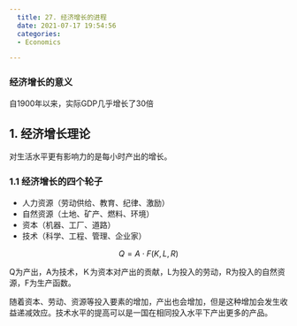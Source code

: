 ```yaml
---
  title: 27. 经济增长的进程
  date: 2021-07-17 19:54:56
  categories:
  - Economics

---
```


### 经济增长的意义

自1900年以来，实际GDP几乎增长了30倍

## 1. 经济增长理论

对生活水平更有影响力的是每小时产出的增长。

### 1.1 经济增长的四个轮子

- 人力资源（劳动供给、教育、纪律、激励）
- 自然资源（土地、矿产、燃料、环境）
- 资本（机器、工厂、道路）
- 技术（科学、工程、管理、企业家）

$$Q=A\cdot F(K, L, R)$$

Q为产出，A为技术，Ｋ为资本对产出的贡献，L为投入的劳动，R为投入的自然资源，F为生产函数。

随着资本、劳动、资源等投入要素的增加，产出也会增加，但是这种增加会发生收益递减效应。技术水平的提高可以是一国在相同投入水平下产出更多的产品。

